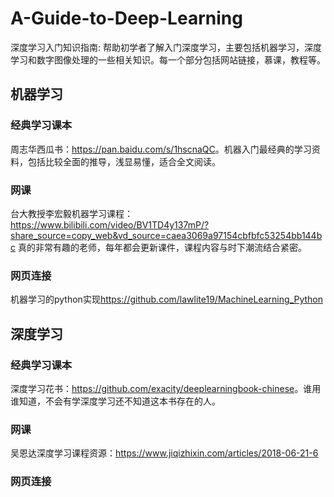 # A-Guide-to-Deep-Learning
深度学习入门知识指南: 帮助初学者了解入门深度学习，主要包括机器学习，深度学习和数字图像处理的一些相关知识。每一个部分包括网站链接，慕课，教程等。

## 机器学习

### 经典学习课本
周志华西瓜书：<https://pan.baidu.com/s/1hscnaQC>。机器入门最经典的学习资料，包括比较全面的推导，浅显易懂，适合全文阅读。

### 网课
台大教授李宏毅机器学习课程：<https://www.bilibili.com/video/BV1TD4y137mP/?share_source=copy_web&vd_source=caea3069a97154cbfbfc53254bb144bc>
真的非常有趣的老师，每年都会更新课件，课程内容与时下潮流结合紧密。

### 网页连接
机器学习的python实现<https://github.com/lawlite19/MachineLearning_Python>


## 深度学习
### 经典学习课本
深度学习花书：<https://github.com/exacity/deeplearningbook-chinese>。谁用谁知道，不会有学深度学习还不知道这本书存在的人。


### 网课
吴恩达深度学习课程资源：<https://www.jiqizhixin.com/articles/2018-06-21-6>

### 网页连接
